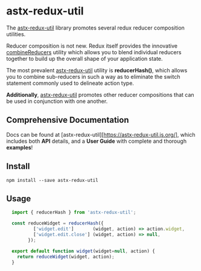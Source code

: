 # astx-redux-util

The [astx-redux-util] library promotes several redux reducer
composition utilities.  

Reducer composition is not new.  Redux itself provides the innovative
[combineReducers](http://redux.js.org/docs/api/combineReducers.html)
utility which allows you to blend individual reducers together to build
up the overall shape of your application state.

The most prevalent [astx-redux-util] utility is **reducerHash()**,
which allows you to combine sub-reducers in such a way as to eliminate
the switch statement commonly used to delineate action type.  

**Additionally**, [astx-redux-util] promotes other reducer compositions that
can be used in conjunction with one another.


## Comprehensive Documentation

Docs can be found at
[astx-redux-util][https://astx-redux-util.js.org/], which includes
both **API** details, and a **User Guide** with complete and thorough
**examples**!


## Install

```shell
npm install --save astx-redux-util
```


## Usage

```JavaScript
  import { reducerHash } from 'astx-redux-util';

  const reduceWidget = reducerHash({
          ['widget.edit']       (widget, action) => action.widget,
          ['widget.edit.close'] (widget, action) => null,
        });

  export default function widget(widget=null, action) {
    return reduceWidget(widget, action);
  }
```


[astx-redux-util]: https://astx-redux-util.js.org/
